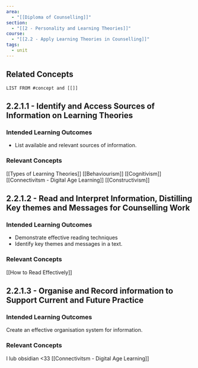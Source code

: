 ```yaml
---
area:
  - "[[Diploma of Counselling]]"
section:
  - "[[2 - Personality and Learning Theories]]"
course:
  - "[[2.2 - Apply Learning Theories in Counselling]]"
tags:
  - unit
---
```

## Related Concepts
```dataview
LIST FROM #concept and [[]]
```
## 2.2.1.1 - Identify and Access Sources of Information on Learning Theories

### Intended Learning Outcomes
- List available and relevant sources of information.
### Relevant Concepts
[[Types of Learning Theories]]
[[Behaviourism]]
[[Cognitivism]]
[[Connectivitsm - Digital Age Learning]]
[[Constructivism]]

## 2.2.1.2 - Read and Interpret Information, Distilling Key themes and Messages for Counselling Work

### Intended Learning Outcomes
- Demonstrate effective reading techniques
- Identify key themes and messages in a text.

### Relevant Concepts
[[How to Read Effectively]]
## 2.2.1.3 - Organise and Record information to Support Current and Future Practice

### Intended Learning Outcomes
Create an effective organisation system for information.
### Relevant Concepts
I lub obsidian <33 [[Connectivitsm - Digital Age Learning]]


